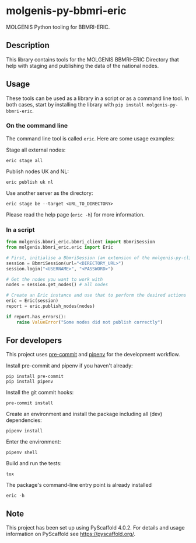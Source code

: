 # molgenis-py-bbmri-eric

MOLGENIS Python tooling for BBMRI-ERIC.

## Description
This library contains tools for the MOLGENIS BBMRI-ERIC Directory that help with
staging and publishing the data of the national nodes.

## Usage

These tools can be used as a library in a script or as a command line tool. In both
cases, start by installing the library with `pip install molgenis-py-bbmri-eric`.

### On the command line

The command line tool is called `eric`. Here are some usage examples:

Stage all external nodes:
```
eric stage all
```

Publish nodes UK and NL:
```
eric publish uk nl
```

Use another server as the directory:
```
eric stage be --target <URL_TO_DIRECTORY>
```

Please read the help page (`eric -h`) for more information.

### In a script

```python
from molgenis.bbmri_eric.bbmri_client import BbmriSession
from molgenis.bbmri_eric.eric import Eric

# First, initialise a BbmriSession (an extension of the molgenis-py-client Session)
session = BbmriSession(url="<DIRECTORY_URL>")
session.login("<USERNAME>", "<PASSWORD>")

# Get the nodes you want to work with
nodes = session.get_nodes() # all nodes

# Create an Eric instance and use that to perform the desired actions
eric = Eric(session)
report = eric.publish_nodes(nodes)

if report.has_errors():
    raise ValueError("Some nodes did not publish correctly")
```


## For developers
This project uses [pre-commit](https://pre-commit.com/) and [pipenv](https://pypi.org/project/pipenv/) for the development workflow.

Install pre-commit and pipenv if you haven't already:
```
pip install pre-commit
pip install pipenv
```

Install the git commit hooks:
```
pre-commit install
```

Create an environment and install the package including all (dev) dependencies:
```
pipenv install
```

Enter the environment:
```
pipenv shell
```

Build and run the tests:
```
tox
```

The package's command-line entry point is already installed
```
eric -h
```


## Note

This project has been set up using PyScaffold 4.0.2. For details and usage
information on PyScaffold see https://pyscaffold.org/.
